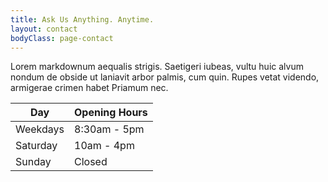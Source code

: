 ```yaml
---
title: Ask Us Anything. Anytime.
layout: contact
bodyClass: page-contact
---
```


Lorem markdownum aequalis strigis. Saetigeri iubeas, vultu huic alvum nondum de obside ut laniavit arbor palmis, cum quin. Rupes vetat videndo, armigerae crimen habet Priamum nec.

| Day       | Opening Hours   |
| --------- | --------------- |
| Weekdays  | 8:30am - 5pm    |
| Saturday  | 10am - 4pm      |
| Sunday    | Closed          |
